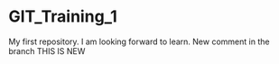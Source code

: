 # GIT_Training_1
My first repository.
I am looking forward to learn.
New comment in the branch
THIS IS NEW
